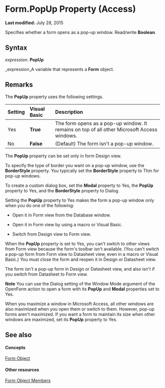 
# Form.PopUp Property (Access)

 **Last modified:** July 28, 2015

Specifies whether a form opens as a pop-up window. Read/write  **Boolean**.

## Syntax

 _expression_. **PopUp**

 _expression_A variable that represents a  **Form** object.


## Remarks

The  **PopUp** property uses the following settings.



|**Setting**|**Visual Basic**|**Description**|
|:-----|:-----|:-----|
|Yes| **True**|The form opens as a pop-up window. It remains on top of all other Microsoft Access windows.|
|No| **False**|(Default) The form isn't a pop-up window.|
The  **PopUp** property can be set only in form Design view.

To specify the type of border you want on a pop-up window, use the  **BorderStyle** property. You typically set the **BorderStyle** property to Thin for pop-up windows.

To create a custom dialog box, set the  **Modal** property to Yes, the **PopUp** property to Yes, and the **BorderStyle** property to Dialog.

Setting the  **PopUp** property to Yes makes the form a pop-up window only when you do one of the following:


- Open it in Form view from the Database window.
    
- Open it in Form view by using a macro or Visual Basic.
    
- Switch from Design view to Form view.
    
When the  **PopUp** property is set to Yes, you can't switch to other views from Form view because the form's toolbar isn't available. (You can't switch a pop-up form from Form view to Datasheet view, even in a macro or Visual Basic.) You must close the form and reopen it in Design or Datasheet view.

The form isn't a pop-up form in Design or Datasheet view, and also isn't if you switch from Datasheet to Form view.


 **Note**  You can use the Dialog setting of the Window Mode argument of the OpenForm action to open a form with its  **PopUp** and **Modal** properties set to Yes.

When you maximize a window in Microsoft Access, all other windows are also maximized when you open them or switch to them. However, pop-up forms aren't maximized. If you want a form to maintain its size when other windows are maximized, set its  **PopUp** property to Yes.


## See also


#### Concepts


 [Form Object](72ef9219-142b-b690-b696-3eba9a5d4522.md)
#### Other resources


 [Form Object Members](e1976b58-28ca-8f76-cdf3-6732cb06ce6c.md)
